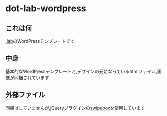 # dot-lab-wordpress
## これは何
[.lab](http://dot-lab.xyz/)のWordPressテンプレートです

## 中身
基本的なWordPressテンプレートと,デザインの元になっているhtmlファイル,画像が同梱されています

## 外部ファイル
同梱はしていませんが,jQueryプラグインの[swipebox](http://brutaldesign.github.io/swipebox/)を使用しています




